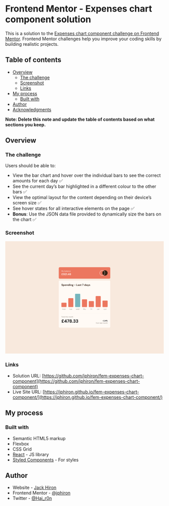 # Frontend Mentor - Expenses chart component solution

This is a solution to the [Expenses chart component challenge on Frontend Mentor](https://www.frontendmentor.io/challenges/expenses-chart-component-e7yJBUdjwt). Frontend Mentor challenges help you improve your coding skills by building realistic projects. 

## Table of contents

- [Overview](#overview)
  - [The challenge](#the-challenge)
  - [Screenshot](#screenshot)
  - [Links](#links)
- [My process](#my-process)
  - [Built with](#built-with)
- [Author](#author)
- [Acknowledgments](#acknowledgments)

**Note: Delete this note and update the table of contents based on what sections you keep.**

## Overview

### The challenge

Users should be able to:

- View the bar chart and hover over the individual bars to see the correct amounts for each day ✅
- See the current day’s bar highlighted in a different colour to the other bars ✅
- View the optimal layout for the content depending on their device’s screen size ✅
- See hover states for all interactive elements on the page ✅
- **Bonus**: Use the JSON data file provided to dynamically size the bars on the chart ✅

### Screenshot

![](./screenshot.png)

### Links

- Solution URL: [https://github.com/jphiron/fem-expenses-chart-component](https://github.com/jphiron/fem-expenses-chart-component)
- Live Site URL: [https://jphiron.github.io/fem-expenses-chart-component/](https://jphiron.github.io/fem-expenses-chart-component/)

## My process

### Built with

- Semantic HTML5 markup
- Flexbox
- CSS Grid
- [React](https://reactjs.org/) - JS library
- [Styled Components](https://styled-components.com/) - For styles

## Author

- Website - [Jack Hiron](https://www.jackhiron.dev)
- Frontend Mentor - [@jphiron](https://www.frontendmentor.io/profile/jphiron)
- Twitter - [@Hai_r0n](https://www.twitter.com/Hai_r0n)

